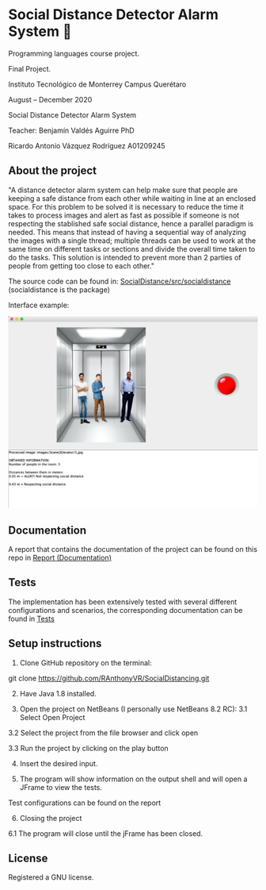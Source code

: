 # Social Distance Detector Alarm System 🦠

Programming languages course project.

Final Project.

Instituto Tecnológico de Monterrey Campus Querétaro

August – December 2020

Social Distance Detector Alarm System

Teacher: Benjamín Valdés Aguirre PhD

Ricardo Antonio Vázquez Rodríguez 
A01209245

## About the project

"A distance detector alarm system can help make sure that people are keeping a safe distance from each other while waiting in line at an enclosed space. For this problem to be solved it is necessary to reduce the time it takes to process images and alert as fast as possible if someone is not respecting the stablished safe social distance, hence a parallel paradigm is needed. This means that instead of having a sequential way of analyzing the images with a single thread; multiple threads can be used to work at the same time on different tasks or sections and divide the overall time taken to do the tasks. This solution is intended to prevent more than 2 parties of people from getting too close to each other."

The source code can be found in: [SocialDistance/src/socialdistance](https://github.com/RAnthonyVR/SocialDistancing/tree/master/SocialDistance/src/socialdistance) (socialdistance is the package)

Interface example:

![people close in an elevator example](https://github.com/RAnthonyVR/SocialDistancing/blob/master/Images%20examples%20for%20README/Elevator.png)

## Documentation

A report that contains the documentation of the project can be found on this repo in [Report (Documentation)](https://github.com/RAnthonyVR/SocialDistancing/blob/master/Report%20(Documentation)/Report.pdf)

## Tests

The implementation has been extensively tested with several different configurations and scenarios, the corresponding documentation can be found in [Tests](https://github.com/RAnthonyVR/SocialDistancing/blob/master/Tests/Documented%20Tests%20(different%20scenarios).pdf)

## Setup instructions

1.	Clone GitHub repository on the terminal:

  git clone https://github.com/RAnthonyVR/SocialDistancing.git

2.	Have Java 1.8 installed.

3.	Open the project on NetBeans (I personally use NetBeans 8.2 RC):
  3.1 Select Open Project
 
  3.2 Select the project from the file browser and click open
 
  3.3 Run the project by clicking on the play button

4.	Insert the desired input.

5.	The program will show information on the output shell and will open a JFrame to view the tests.

Test configurations can be found on the report

6.	Closing the project

  6.1 The program will close until the jFrame has been closed.

## License

Registered a GNU license.
